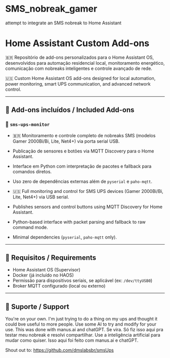 # SMS_nobreak_gamer
attempt to integrate an SMS nobreak to Home Assistant

# Home Assistant Custom Add-ons

🇧🇷 Repositório de add-ons personalizados para o Home Assistant OS, desenvolvidos para automação residencial local, monitoramento energético, comunicação com nobreaks inteligentes e controle avançado de rede.

🇺🇸 Custom Home Assistant OS add-ons designed for local automation, power monitoring, smart UPS communication, and advanced network control.

---

## 🧩 Add-ons incluídos / Included Add-ons

### 🔌 `sms-ups-monitor`
- 🇧🇷 Monitoramento e controle completo de nobreaks SMS (modelos Gamer 2000Bi/Bi, Lite, Net4+) via porta serial USB.
- Publicação de sensores e botões via MQTT Discovery para o Home Assistant.
- Interface em Python com interpretação de pacotes e fallback para comandos diretos.
- Uso zero de dependências externas além de `pyserial` e `paho-mqtt`.

- 🇺🇸 Full monitoring and control for SMS UPS devices (Gamer 2000Bi/Bi, Lite, Net4+) via USB serial.
- Publishes sensors and control buttons using MQTT Discovery for Home Assistant.
- Python-based interface with packet parsing and fallback to raw command mode.
- Minimal dependencies (`pyserial`, `paho-mqtt` only).

---


## 🧠 Requisitos / Requirements

- Home Assistant OS (Supervisor)
- Docker (já incluído no HAOS)
- Permissão para dispositivos seriais, se aplicável (ex: `/dev/ttyUSB0`)
- Broker MQTT configurado (local ou externo)

---

## 🙋 Suporte / Support

You're on your own. I'm  just trying to do a thing on my ups and thought it could bve useful to more people. Use some AI to try and modify for your use. This was done with manus.ai and chatGPT.
Se vira. Só fiz isso aqui pra testar meu nobreak e resolvi compartilhar. Use a inteligência artificial para mudar como quiser. Isso aqui foi feito com manus.ai e chatGPT.

Shout out to: https://github.com/dmslabsbr/smsUps 
